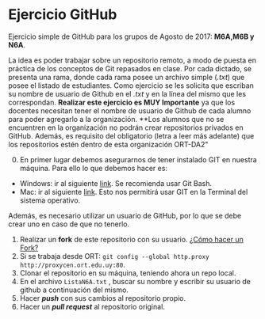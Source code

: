 # Ejercicio GitHub
Ejercicio simple de GitHub para los grupos de Agosto de 2017: **M6A,M6B y N6A**.

La idea es poder trabajar sobre un repositorio remoto, a modo de puesta en práctica de los conceptos de Git repasados en clase. Por cada dictado, se presenta una rama, donde cada rama posee un archivo simple (*.txt*) que posee el listado de estudiantes. Como ejercicio se les solicita que escriban su nombre de usuario de Github en el *.txt* y en la línea del mismo que les correspondan. **Realizar este ejercicio es MUY Importante** ya que los docentes necesitan tener el nombre de usuario de Github de cada alumno para poder agregarlo a la organización. **Los alumnos que no se encuentren en la organización no podrán crear repositorios privados en GitHub. Además, es requisito del obligatorio (letra a leer más adelante) que los repositorios estén dentro de esta organización ORT-DA2"

0) En primer lugar debemos asegurarnos de tener instalado GIT en nuestra máquina. Para ello lo que debemos hacer es:
 - Windows: ir al siguiente [link](https://git-for-windows.github.io/). Se recomienda usar Git Bash.
 - Mac:  ir al siguiente [link](https://git-scm.com/download/mac). Esto nos permitirá usar GIT en la Terminal del sistema operativo.
 
Además, es necesario utilizar un usuario de GitHub, por lo que se debe crear uno en caso de que no tenerlo. 
 
1) Realizar un **fork** de este repositorio con su usuario. [¿Cómo hacer un Fork?](https://help.github.com/articles/fork-a-repo/) 
2) Si se trabaja desde ORT: ```git config --global http.proxy http://proxycen.ort.edu.uy:80```.  
3) Clonar el repositorio en su máquina, teniendo ahora un repo local.  
4) En el archivo ```ListaN6A.txt``` , buscar su nombre y escribir su usuario de github a continuación del mismo.  
5) Hacer ***push*** con sus cambios al repositorio propio.  
6) Hacer un ***pull request*** al repositorio original.
